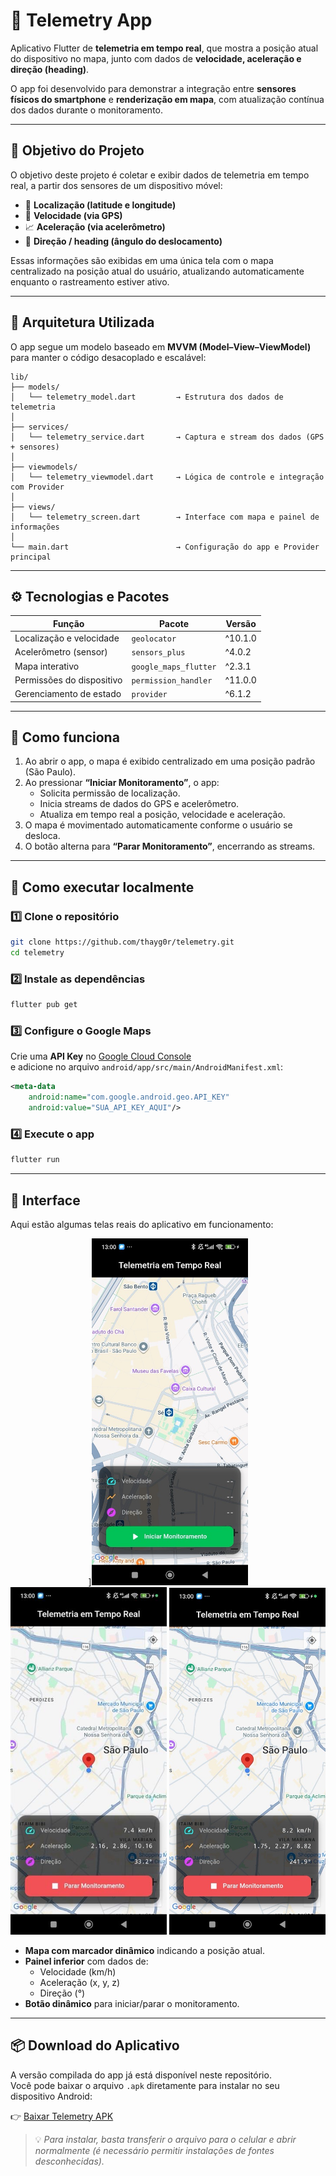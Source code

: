 # 📡 Telemetry App

Aplicativo Flutter de **telemetria em tempo real**, que mostra a posição atual do dispositivo no mapa, junto com dados de **velocidade, aceleração e direção (heading)**.  

O app foi desenvolvido para demonstrar a integração entre **sensores físicos do smartphone** e **renderização em mapa**, com atualização contínua dos dados durante o monitoramento.

---

## 🎯 Objetivo do Projeto

O objetivo deste projeto é coletar e exibir dados de telemetria em tempo real, a partir dos sensores de um dispositivo móvel:

- 📍 **Localização (latitude e longitude)**
- 🚗 **Velocidade (via GPS)**
- 📈 **Aceleração (via acelerômetro)**
- 🧭 **Direção / heading (ângulo do deslocamento)**  

Essas informações são exibidas em uma única tela com o mapa centralizado na posição atual do usuário, atualizando automaticamente enquanto o rastreamento estiver ativo.

---

## 🧩 Arquitetura Utilizada

O app segue um modelo baseado em **MVVM (Model–View–ViewModel)** para manter o código desacoplado e escalável:

```
lib/
├── models/
│   └── telemetry_model.dart         → Estrutura dos dados de telemetria
│
├── services/
│   └── telemetry_service.dart       → Captura e stream dos dados (GPS + sensores)
│
├── viewmodels/
│   └── telemetry_viewmodel.dart     → Lógica de controle e integração com Provider
│
├── views/
│   └── telemetry_screen.dart        → Interface com mapa e painel de informações
│
└── main.dart                        → Configuração do app e Provider principal
```

---

## ⚙️ Tecnologias e Pacotes

| Função | Pacote | Versão |
|--------|---------|--------|
| Localização e velocidade | `geolocator` | ^10.1.0 |
| Acelerômetro (sensor) | `sensors_plus` | ^4.0.2 |
| Mapa interativo | `google_maps_flutter` | ^2.3.1 |
| Permissões do dispositivo | `permission_handler` | ^11.0.0 |
| Gerenciamento de estado | `provider` | ^6.1.2 |

---

## 🧠 Como funciona

1. Ao abrir o app, o mapa é exibido centralizado em uma posição padrão (São Paulo).  
2. Ao pressionar **“Iniciar Monitoramento”**, o app:
   - Solicita permissão de localização.
   - Inicia streams de dados do GPS e acelerômetro.
   - Atualiza em tempo real a posição, velocidade e aceleração.
3. O mapa é movimentado automaticamente conforme o usuário se desloca.
4. O botão alterna para **“Parar Monitoramento”**, encerrando as streams.

---

## 🧰 Como executar localmente

### 1️⃣ Clone o repositório
```bash
git clone https://github.com/thayg0r/telemetry.git
cd telemetry
```

### 2️⃣ Instale as dependências
```bash
flutter pub get
```

### 3️⃣ Configure o Google Maps
Crie uma **API Key** no [Google Cloud Console](https://console.cloud.google.com/)  
e adicione no arquivo `android/app/src/main/AndroidManifest.xml`:

```xml
<meta-data
    android:name="com.google.android.geo.API_KEY"
    android:value="SUA_API_KEY_AQUI"/>
```

### 4️⃣ Execute o app
```bash
flutter run
```

---

## 📱 Interface

Aqui estão algumas telas reais do aplicativo em funcionamento:

<p align="center">
   ]<img src="./image-ii.jpg" alt="Painel de telemetria em tempo real" width="250"/>
  <img src="./image.jpg" alt="Tela principal do mapa" width="250"/>  
  <img src="./image-iii.jpg" alt="Monitoramento ativo com marcador" width="250"/>
</p>

- **Mapa com marcador dinâmico** indicando a posição atual.  
- **Painel inferior** com dados de:
  - Velocidade (km/h)
  - Aceleração (x, y, z)
  - Direção (°)
- **Botão dinâmico** para iniciar/parar o monitoramento.

---

## 📦 Download do Aplicativo

A versão compilada do app já está disponível neste repositório.  
Você pode baixar o arquivo `.apk` diretamente para instalar no seu dispositivo Android:

👉 [Baixar Telemetry APK](./telemetry.apk)

> 💡 *Para instalar, basta transferir o arquivo para o celular e abrir normalmente (é necessário permitir instalações de fontes desconhecidas).*
